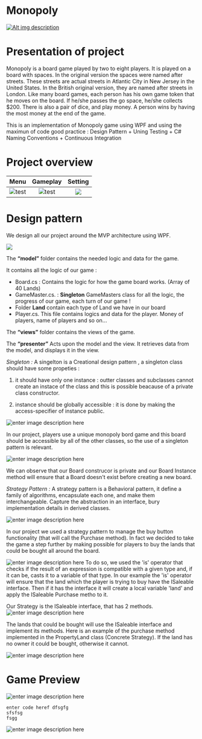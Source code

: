 
# Monopoly

[![Alt img description](https://ci.appveyor.com/api/projects/status/github/gabi22top/monopoly?svg=true)](https://ci.appveyor.com/project/gabi22top/monopoly)

# Presentation of project 
Monopoly is a board game played by two to eight players. It is played on a board with spaces. In the original version the spaces were named after streets. These streets are actual streets in Atlantic City in New Jersey in the United States. In the British original version, they are named after streets in London. Like many board games, each person has his own game token that he moves on the board. If he/she passes the go space, he/she collects $200. There is also a pair of dice, and play money. A person wins by having the most money at the end of the game.

This is an implementation of Monopoly game using WPF and using the maximun of code good practice :
Design Pattern + Uning Testing + C# Naming Conventions + Continuous Integration

# Project overview


Menu            |  Gameplay  |  Setting
:-------------------------:|:-------------------------:|:-------------------------:
![test](https://drive.google.com/uc?export=view&id=17VpjOB9ku9tJ6lG6Nrc-U1aG3-8VlkqU) |  ![test](https://drive.google.com/uc?export=view&id=1zKlm35FhY3Yrv3a-4kUJNUyjdj5t1oX8) | ![](https://drive.google.com/uc?export=view&id=1F284N-MQkFerQ-PhZ8XdqEw2h8IUC5hS)


# Design pattern 

We design all our project around the MVP architecture using WPF.

![](https://drive.google.com/uc?export=view&id=1CrGQZyx52Z3r3Ao3FB5xgkmecrHr-kG_)

The **“model”** folder contains the needed logic and data for the game.

It contains all the logic of our game : 
- Board.cs :  Contains the logic for how the game board works. (Array of 40 Lands)
- GameMaster.cs. : **Singleton** GameMasters class for all the logic, the progress of our game, each turn of our game ! 
- Folder **Land** contain each type of Land we have in our board 
- Player.cs. This file contains logics and data for the player. Money of players, name of players and so on...

The **“views”** folder contains the views of the game.



The **“presenter”**  Acts upon the model and the view. It retrieves data from the model, and displays it in the view.



*Singleton :* 
A singelton is a Creational design pattern , a singleton class should have some propeties :

1) it should have only one instance :  outter classes and subclasses cannot create an instace of the class and this is possible beacause of a private class constructor. 

2) instance should be globally accessible : it is done by making the access-specifier of instance public.

![enter image description here](https://upload.wikimedia.org/wikipedia/commons/thumb/f/fb/Singleton_UML_class_diagram.svg/330px-Singleton_UML_class_diagram.svg.png)

In our project, players use a unique monopoly bord game and this board should be accessible by all of the other classes, so the use of a singleton pattern is relevant.

![enter image description here](https://lh3.googleusercontent.com/c6Hy-uINUtyG0GhR-tXc_XcrVnWo7wjliUOJIOyWwGpVoSkCQExhoAnPWWCdPIlW6YVAvXc6oGe7 "Board Class")

We can observe that our Board construcor is private and our Board Instance method will ensure that a Board doesn't exist before creating a new board.

*Strategy Pattern :*
A strategy pattern is a Behavioral pattern, it define a family of algorithms, encapsulate each one, and make them interchangeable. Capture the abstraction in an interface, bury implementation details in derived classes.


![enter image description here](https://www.dofactory.com/images/diagrams/net/strategy.gif)

In our project we used a strategy pattern to manage the buy button functionality (that will call the Purchase method). In fact we decided to take the game a step further by making possible for players to buy the lands that could be bought all around the board.  

![enter image description here](https://lh3.googleusercontent.com/kFUXSzvuzS0bmOhzVvTsYzWwy-ieOm5VSeZ65CS-x3dssQW43cvKzXUwOczD1EKt2JJacPN8BGio "Buy")
To do so,  we used the 'is' operator that checks if the result of an expression is compatible with a given type and, if it can be, casts it to a variable of that type. 
In our example the 'is' operator will ensure that the land which the player is trying to buy have the ISaleable interface.  Then if it has the interface it will create a local variable 'land' and apply the ISaleable Purchase metho to it.

Our Strategy is the ISaleable interface, that has 2 methods.
![enter image description here](https://lh3.googleusercontent.com/UxWi7AzYpMbMTXcOObwTSXh6lAOaK3czF891glPIlqDwFkOIZiV9pA-OrEDyzUxUk_a1ctgnMeks "Isalable")


The lands that could be bought will use the ISaleable interface and implement its methods. Here is an example of the purchase method implemented in the PropertyLand class (Concrete Strategy). If the land has no owner it could be bought, otherwise it cannot. 

![enter image description here](https://lh3.googleusercontent.com/ft07Kb6GmKcKTq23gtf90miX9ZWLqwRc0JJ93UyVXapxfb1BgZ8EzZ1tVOPpj4dHHlCeqE28bS4Z "Purchase")


# Game Preview



![enter image description here](https://lh3.googleusercontent.com/2_-ox72FpgEtc3ZyRmwBWyPgKumu2SJF6rZcqEyogSQdti-DyY-20o1y4Uvp97YpSbh6zUcZMX3n "JSON")

    enter code heref dfsgfg
    sfsfsg
    fsgg

![enter image description here](https://lh3.googleusercontent.com/kAZ5l0P4xwjR1HaIlszJECslpPGZ2rkKuCr59ltETbZ84RyA8NMhteBtkxGYw2qyHOLCjmS84gvI "Game")
